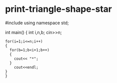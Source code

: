 # print-triangle-shape-star

#include <iostream>
using namespace std;
    
int main() 
{
    int i,n,b;
    cin>>n;
    
    for(i=1;i<=n;i++)
    {
      for(b=1;b<i+1;b++)
      {
        cout<< "*";  
      }
        cout<<endl;
    }
    }
